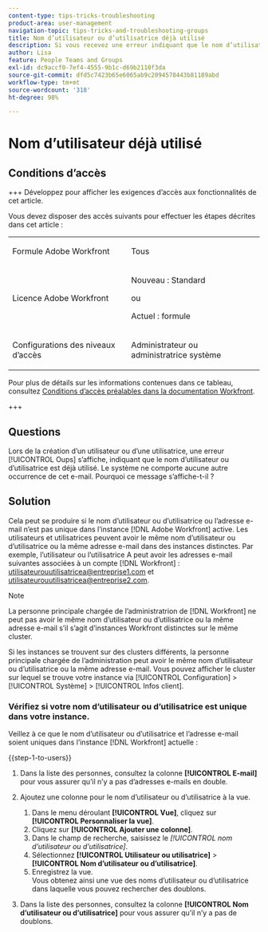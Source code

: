 ```yaml
---
content-type: tips-tricks-troubleshooting
product-area: user-management
navigation-topic: tips-tricks-and-troubleshooting-groups
title: Nom d’utilisateur ou d’utilisatrice déjà utilisé
description: Si vous recevez une erreur indiquant que le nom d’utilisateur ou d’utilisatrice est déjà utilisé, lisez ces conseils.
author: Lisa
feature: People Teams and Groups
exl-id: dc9accf0-7ef4-4555-9b1c-d69b2110f3da
source-git-commit: dfd5c7423b65e6065ab9c2094578443b81189abd
workflow-type: tm+mt
source-wordcount: '318'
ht-degree: 98%

---
```


# Nom d’utilisateur déjà utilisé

## Conditions d’accès

+++ Développez pour afficher les exigences d’accès aux fonctionnalités de cet article.

Vous devez disposer des accès suivants pour effectuer les étapes décrites dans cet article :

<table style="table-layout:auto"> 
 <col> 
 <col> 
 <tbody> 
  <tr data-mc-conditions=""> 
   <td role="rowheader"> <p>Formule Adobe Workfront</p> </td> 
   <td>Tous</td> 
  </tr> 
  <tr> 
   <td role="rowheader">Licence Adobe Workfront</td> 
   <td>
   <p>Nouveau : Standard</p>
   <p>ou</p>
   <p>Actuel : formule</p></td>
  </tr> 
  <tr data-mc-conditions=""> 
   <td role="rowheader">Configurations des niveaux d’accès</td> 
   <td> <p>Administrateur ou administratrice système</p> </td> 
  </tr> 
 </tbody> 
</table>

Pour plus de détails sur les informations contenues dans ce tableau, consultez [Conditions d’accès préalables dans la documentation Workfront](/help/quicksilver/administration-and-setup/add-users/access-levels-and-object-permissions/access-level-requirements-in-documentation.md).

+++

## Questions

Lors de la création d’un utilisateur ou d’une utilisatrice, une erreur [!UICONTROL Oups] s’affiche, indiquant que le nom d’utilisateur ou d’utilisatrice est déjà utilisé. Le système ne comporte aucune autre occurrence de cet e-mail. Pourquoi ce message s’affiche-t-il ?

## Solution

Cela peut se produire si le nom d’utilisateur ou d’utilisatrice ou l’adresse e-mail n’est pas unique dans l’instance [!DNL Adobe Workfront] active. Les utilisateurs et utilisatrices peuvent avoir le même nom d’utilisateur ou d’utilisatrice ou la même adresse e-mail dans des instances distinctes. Par exemple, l’utilisateur ou l’utilisatrice A peut avoir les adresses e-mail suivantes associées à un compte [!DNL Workfront] : utilisateurouutilisatricea@entreprise1.com et utilisateurouutilisatricea@entreprise2.com.

>[!NOTE]
>
>La personne principale chargée de l’administratrion de [!DNL Workfront] ne peut pas avoir le même nom d’utilisateur ou d’utilisatrice ou la même adresse e-mail s’il s’agit d’instances Workfront distinctes sur le même cluster.
>
>Si les instances se trouvent sur des clusters différents, la personne principale chargée de l’administration peut avoir le même nom d’utilisateur ou d’utilisatrice ou la même adresse e-mail. Vous pouvez afficher le cluster sur lequel se trouve votre instance via [!UICONTROL Configuration] > [!UICONTROL Système] > [!UICONTROL Infos client].

### Vérifiez si votre nom d’utilisateur ou d’utilisatrice est unique dans votre instance.

Veillez à ce que le nom d’utilisateur ou d’utilisatrice et l’adresse e-mail soient uniques dans l’instance [!DNL Workfront] actuelle :

{{step-1-to-users}}

1. Dans la liste des personnes, consultez la colonne **[!UICONTROL E-mail]** pour vous assurer qu’il n’y a pas d’adresses e-mails en double.
1. Ajoutez une colonne pour le nom d’utilisateur ou d’utilisatrice à la vue.

   1. Dans le menu déroulant **[!UICONTROL Vue]**, cliquez sur **[!UICONTROL Personnaliser la vue]**.
   1. Cliquez sur **[!UICONTROL Ajouter une colonne]**.
   1. Dans le champ de recherche, saisissez le *[!UICONTROL nom d’utilisateur ou d’utilisatrice]*.
   1. Sélectionnez **[!UICONTROL Utilisateur ou utilisatrice]** > **[!UICONTROL Nom d’utilisateur ou d’utilisatrice]**.
   1. Enregistrez la vue.\
      Vous obtenez ainsi une vue des noms d’utilisateur ou d’utilisatrice dans laquelle vous pouvez rechercher des doublons.

1. Dans la liste des personnes, consultez la colonne **[!UICONTROL Nom d’utilisateur ou d’utilisatrice]** pour vous assurer qu’il n’y a pas de doublons.
